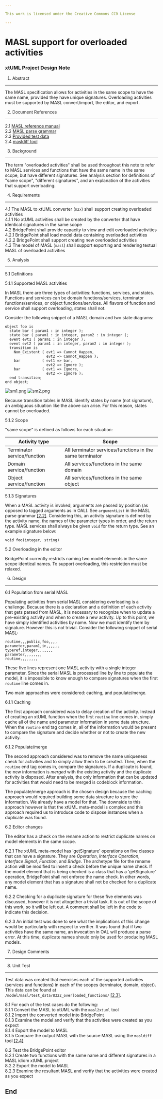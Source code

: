 ```yaml
---

This work is licensed under the Creative Commons CC0 License

---
```


# MASL support for overloaded activities
### xtUML Project Design Note

1. Abstract
-----------
The MASL specification allows for activities in the same scope to have the same
name, provided they have unique signatures. Overloading activities must be
supported by MASL convert/import, the editor, and export.

2. Document References
----------------------
<a id="2.1"></a>2.1 [MASL reference manual](https://github.com/xtuml/bridgepoint/blob/testing/src/org.xtuml.bp.doc/Reference/MASL/LanguageReference/current/maslrefman.pdf)  
<a id="2.2">2.2 [MASL parse grammar](../../../masl/parser/src/MaslParser.g)  
<a id="2.3">2.3 [Provided test data](../../../model/masl/test_data/8322_overloaded_functions/)  
<a id="2.4">2.4 [masldiff tool](../../../masl/diff/)  

3. Background
-------------
The term "overloaded activities" shall be used throughout this note to refer to
MASL services and functions that have the same name in the same scope, but have
different signatures. See analysis section for definitions of "same scope",
"different signatures", and an explanation of the activities that support
overloading.

4. Requirements
---------------
4.1 The MASL to xtUML converter (`m2x`) shall support creating overloaded
activities  
4.1.1 No xtUML activities shall be created by the converter that have identical
signatures in the same scope  
4.2 BridgePoint shall provide capacity to view and edit overloaded activities  
4.2.1 BridgePoint shall load model data containing overloaded activities  
4.2.2 BridgePoint shall support creating new overloaded activities  
4.3 The model of MASL (`masl`) shall support exporting and rendering textual
MASL of overloaded activities  

5. Analysis
-----------

5.1 Definitions

5.1.1 Supported MASL activities

In MASL there are three types of activities: functions, services, and states.
Functions and services can be domain functions/services, terminator
functions/services, or object functions/services. All flavors of function and
service shall support overloading, states shall not.

Consider the following snippet of a MASL domain and two state diagrams:
```
object foo is
  state bar ( param1 : in integer );
  state bar ( param1 : in integer, param2 : in integer );
  event evt1 ( param1 : in integer );
  event evt2 ( param1 : in integer, param2 : in integer );
  transition is
    Non_Existent ( evt1 => Cannot_Happen,
                   evt2 => Cannot_Happen );
    bar          ( evt1 => bar,
                   evt2 => Ignore );
    bar          ( evt1 => Ignore,
                   evt2 => Ignore );
  end transition;
end object;
```
![sm1.png](sm1.png)
![sm2.png](sm2.png)

Because transition tables in MASL identify states by name (not signature), an
ambiguous situation like the above can arise. For this reason, states cannot be
overloaded.

5.1.2 Scope

"same scope" is defined as follows for each situation:

| Activity type               | Scope                                                    |
|-----------------------------|----------------------------------------------------------|
| Terminator service/function | All terminator services/functions in the same terminator |
| Domain service/function     | All services/functions in the same domain                |
| Object service/function     | All services/functions in the same object                |

5.1.3 Signatures

When a MASL activity is invoked, arguments are passed by position (as opposed to
tagged arguments as in OAL). See `argumentList` in the MASL parse grammar
[[2.2]](#2.2). Considering this, an activity signature is defined by the
activity name, the names of the parameter types in order, and the return type.
MASL services shall always be given `void` for the return type. See an example
signature below:
```
void foo(integer, string)
```

5.2 Overloading in the editor

BridgePoint currently restricts naming two model elements in the same scope
identical names. To support overloading, this restriction must be relaxed.

6. Design
---------

6.1 Population from serial MASL

Populating activities from serial MASL considering overloading is a challenge.
Because there is a declaration and a definition of each activity that gets
parsed from MASL, it is necessary to recognize when to update a pre-existing
activity and when to create a new activity. Up to this point, we have simply
identified activities by name. Now we must identify them by signature. However
this is not trivial. Consider the following snippet of serial MASL:
```
routine,,,public,foo,,,,
parameter,param1,in,,,,,,
typeref,integer,,,,,,,
parameter,,,,,,,,
routine,,,,,,,,
```
These five lines represent one MASL activity with a single integer parameter.
Since the serial MASL is processed line by line to populate the model, it is
impossible to know enough to compare signatures when the first `routine` line
comes in.

Two main approaches were considered: caching, and populate/merge.

6.1.1 Caching

The first approach considered was to delay creation of the activity. Instead of
creating an xtUML function when the first `routine` line comes in, simply cache
all of the name and parameter information in some data structure. When the
`routine` end tag comes in, all of the information would be present to compare
the signature and decide whether or not to create the new activity.

6.1.2 Populate/merge

The second approach considered was to remove the name uniqueness check for
activities and to simply allow them to be created. Then, when the `routine` end
tag comes in, compare the signatures. If a duplicate is found, the new
information is _merged_ with the existing activity and the duplicate activity is
disposed. After analysis, the only information that can be updated for
activities that would need to be merged is codeblock information.

The populate/merge approach is the chosen design because the caching approach
would required building some data structure to store the information. We already
have a model for that. The downside to this approach however is that the xtUML
meta-model is complex and this approach required us to introduce code to dispose
instances when a duplicate was found.

6.2 Editor changes

The editor has a check on the rename action to restrict duplicate names on model
elements in the same scope.

6.2.1 The xtUML meta-model has 'getSignature' operations on five classes that
can have a signature. They are _Operation_, _Interface Operation_, _Interface
Signal_, _Function_, and _Bridge_. The archetype file for the rename action will
be modified to insert a check before the unique name check. If the model element
that is being checked is a class that has a 'getSignature' operation,
BridgePoint shall not enforce the name check. In other words, any model element
that has a signature shall not be checked for a duplicate name.

6.2.2 Checking for a duplicate signature for these five elements was discussed,
however it is not altogether a trivial task. It is out of the scope of this
work, so it will be left out. A comment shall be left in the code to indicate
this decision.

6.2.3 An initial test was done to see what the implications of this change would
be particularly with respect to verifier. It was found that if two activities
have the same name, an invocation in OAL will produce a parse error. At this
time, duplicate names should only be used for producing MASL models.

7. Design Comments
------------------

8. Unit Test
------------
Test data was created that exercises each of the supported activities (services
and functions) in each of the scopes (terminator, domain, object). This data can
be found at `/model/masl/test_data/8322_overloaded_functions/` [[2.3]](#2.3).

8.1 For each of the test cases do the following:  
8.1.1 Convert the MASL to xtUML with the `masl2xtuml` tool  
8.1.2 Import the converted model into BridgePoint  
8.1.3 Examine the model and verify that the activities were created as you
expect  
8.1.4 Export the model to MASL  
8.1.5 Compare the output MASL with the source MASL using the `masldiff` tool
[[2.4]](#2.4)  

8.2 Test the BridgePoint editor  
8.2.1 Create two functions with the same name and different signatures in a MASL
idiom xtUML project  
8.2.2 Export the model to MASL  
8.2.3 Examine the resultant MASL and verify that the activities were created as
you expect  

End
---
